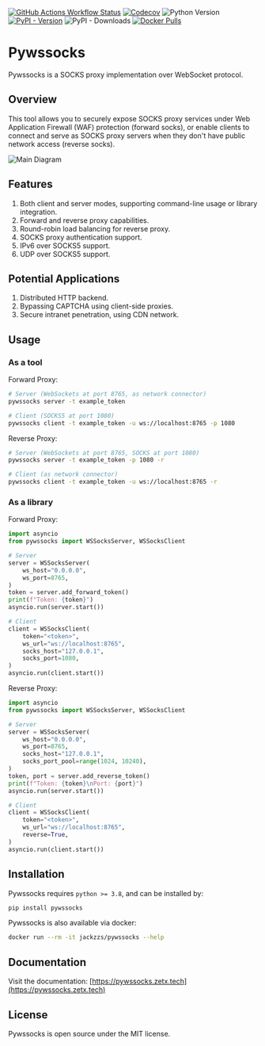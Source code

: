 [![GitHub Actions Workflow Status](https://img.shields.io/github/actions/workflow/status/zetxtech/pywssocks/ci.yml?logo=github&label=Tests)](https://github.com/zetxtech/pywssocks/actions) [![Codecov](https://img.shields.io/codecov/c/github/zetxtech/pywssocks?logo=codecov&logoColor=white)](https://app.codecov.io/gh/zetxtech/pywssocks/tree/main) ![Python Version](https://img.shields.io/badge/python_version-%3E%203.8-blue?logo=python&logoColor=white) [![PyPI - Version](https://img.shields.io/pypi/v/pywssocks?logo=pypi&logoColor=white)](https://pypi.org/project/pywssocks/) ![PyPI - Downloads](https://img.shields.io/pypi/dm/pywssocks?logo=pypi&logoColor=white) [![Docker Pulls](https://img.shields.io/docker/pulls/jackzzs/pywssocks?logo=docker&logoColor=white)](https://hub.docker.com/r/jackzzs/pywssocks)

# Pywssocks

Pywssocks is a SOCKS proxy implementation over WebSocket protocol.

## Overview

This tool allows you to securely expose SOCKS proxy services under Web Application Firewall (WAF) protection (forward socks), or enable clients to connect and serve as SOCKS proxy servers when they don't have public network access (reverse socks).

![Main Diagram](https://github.com/zetxtech/pywssocks/raw/main/images/abstract.svg)

## Features

1. Both client and server modes, supporting command-line usage or library integration.
2. Forward and reverse proxy capabilities.
3. Round-robin load balancing for reverse proxy.
4. SOCKS proxy authentication support.
5. IPv6 over SOCKS5 support.
6. UDP over SOCKS5 support.

## Potential Applications

1. Distributed HTTP backend.
2. Bypassing CAPTCHA using client-side proxies.
3. Secure intranet penetration, using CDN network.

## Usage

### As a tool

Forward Proxy:

```bash
# Server (WebSockets at port 8765, as network connector)
pywssocks server -t example_token

# Client (SOCKS5 at port 1080)
pywssocks client -t example_token -u ws://localhost:8765 -p 1080
```

Reverse Proxy:

```bash
# Server (WebSockets at port 8765, SOCKS at port 1080)
pywssocks server -t example_token -p 1080 -r

# Client (as network connector)
pywssocks client -t example_token -u ws://localhost:8765 -r
```

### As a library

Forward Proxy:

```python
import asyncio
from pywssocks import WSSocksServer, WSSocksClient

# Server
server = WSSocksServer(
    ws_host="0.0.0.0",
    ws_port=8765,
)
token = server.add_forward_token()
print(f"Token: {token}")
asyncio.run(server.start())

# Client
client = WSSocksClient(
    token="<token>",
    ws_url="ws://localhost:8765",
    socks_host="127.0.0.1",
    socks_port=1080,
)
asyncio.run(client.start())
```

Reverse Proxy:

```python
import asyncio
from pywssocks import WSSocksServer, WSSocksClient

# Server
server = WSSocksServer(
    ws_host="0.0.0.0",
    ws_port=8765,
    socks_host="127.0.0.1",
    socks_port_pool=range(1024, 10240),
)
token, port = server.add_reverse_token()
print(f"Token: {token}\nPort: {port}")
asyncio.run(server.start())

# Client
client = WSSocksClient(
    token="<token>",
    ws_url="ws://localhost:8765",
    reverse=True,
)
asyncio.run(client.start())
```

## Installation

Pywssocks requires `python >= 3.8`, and can be installed by:

```bash
pip install pywssocks
```

Pywssocks is also available via docker:

```bash
docker run --rm -it jackzzs/pywssocks --help
```

## Documentation

Visit the documentation: [https://pywssocks.zetx.tech](https://pywssocks.zetx.tech)

## License

Pywssocks is open source under the MIT license.
